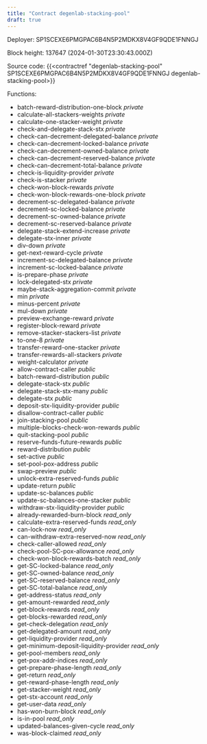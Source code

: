 ```yaml
---
title: "Contract degenlab-stacking-pool"
draft: true
---
```

Deployer: SP1SCEXE6PMGPAC6B4N5P2MDKX8V4GF9QDE1FNNGJ


 



Block height: 137647 (2024-01-30T23:30:43.000Z)

Source code: {{<contractref "degenlab-stacking-pool" SP1SCEXE6PMGPAC6B4N5P2MDKX8V4GF9QDE1FNNGJ degenlab-stacking-pool>}}

Functions:

* batch-reward-distribution-one-block _private_
* calculate-all-stackers-weights _private_
* calculate-one-stacker-weight _private_
* check-and-delegate-stack-stx _private_
* check-can-decrement-delegated-balance _private_
* check-can-decrement-locked-balance _private_
* check-can-decrement-owned-balance _private_
* check-can-decrement-reserved-balance _private_
* check-can-decrement-total-balance _private_
* check-is-liquidity-provider _private_
* check-is-stacker _private_
* check-won-block-rewards _private_
* check-won-block-rewards-one-block _private_
* decrement-sc-delegated-balance _private_
* decrement-sc-locked-balance _private_
* decrement-sc-owned-balance _private_
* decrement-sc-reserved-balance _private_
* delegate-stack-extend-increase _private_
* delegate-stx-inner _private_
* div-down _private_
* get-next-reward-cycle _private_
* increment-sc-delegated-balance _private_
* increment-sc-locked-balance _private_
* is-prepare-phase _private_
* lock-delegated-stx _private_
* maybe-stack-aggregation-commit _private_
* min _private_
* minus-percent _private_
* mul-down _private_
* preview-exchange-reward _private_
* register-block-reward _private_
* remove-stacker-stackers-list _private_
* to-one-8 _private_
* transfer-reward-one-stacker _private_
* transfer-rewards-all-stackers _private_
* weight-calculator _private_
* allow-contract-caller _public_
* batch-reward-distribution _public_
* delegate-stack-stx _public_
* delegate-stack-stx-many _public_
* delegate-stx _public_
* deposit-stx-liquidity-provider _public_
* disallow-contract-caller _public_
* join-stacking-pool _public_
* multiple-blocks-check-won-rewards _public_
* quit-stacking-pool _public_
* reserve-funds-future-rewards _public_
* reward-distribution _public_
* set-active _public_
* set-pool-pox-address _public_
* swap-preview _public_
* unlock-extra-reserved-funds _public_
* update-return _public_
* update-sc-balances _public_
* update-sc-balances-one-stacker _public_
* withdraw-stx-liquidity-provider _public_
* already-rewarded-burn-block _read_only_
* calculate-extra-reserved-funds _read_only_
* can-lock-now _read_only_
* can-withdraw-extra-reserved-now _read_only_
* check-caller-allowed _read_only_
* check-pool-SC-pox-allowance _read_only_
* check-won-block-rewards-batch _read_only_
* get-SC-locked-balance _read_only_
* get-SC-owned-balance _read_only_
* get-SC-reserved-balance _read_only_
* get-SC-total-balance _read_only_
* get-address-status _read_only_
* get-amount-rewarded _read_only_
* get-block-rewards _read_only_
* get-blocks-rewarded _read_only_
* get-check-delegation _read_only_
* get-delegated-amount _read_only_
* get-liquidity-provider _read_only_
* get-minimum-deposit-liquidity-provider _read_only_
* get-pool-members _read_only_
* get-pox-addr-indices _read_only_
* get-prepare-phase-length _read_only_
* get-return _read_only_
* get-reward-phase-length _read_only_
* get-stacker-weight _read_only_
* get-stx-account _read_only_
* get-user-data _read_only_
* has-won-burn-block _read_only_
* is-in-pool _read_only_
* updated-balances-given-cycle _read_only_
* was-block-claimed _read_only_
